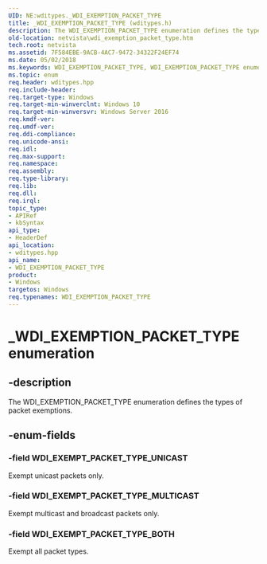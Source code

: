```yaml
---
UID: NE:wditypes._WDI_EXEMPTION_PACKET_TYPE
title: _WDI_EXEMPTION_PACKET_TYPE (wditypes.h)
description: The WDI_EXEMPTION_PACKET_TYPE enumeration defines the types of packet exemptions.
old-location: netvista\wdi_exemption_packet_type.htm
tech.root: netvista
ms.assetid: 7F584EBE-9ACB-4AC7-9472-34322F24EF74
ms.date: 05/02/2018
ms.keywords: WDI_EXEMPTION_PACKET_TYPE, WDI_EXEMPTION_PACKET_TYPE enumeration [Device and Driver Installation], WDI_EXEMPT_PACKET_TYPE_BOTH, WDI_EXEMPT_PACKET_TYPE_MULTICAST, WDI_EXEMPT_PACKET_TYPE_UNICAST, _WDI_EXEMPTION_PACKET_TYPE, netvista.wdi_exemption_packet_type, netvista.wifi_exemption_packet_type, wditypes/WDI_EXEMPTION_PACKET_TYPE, wditypes/WDI_EXEMPT_PACKET_TYPE_BOTH, wditypes/WDI_EXEMPT_PACKET_TYPE_MULTICAST, wditypes/WDI_EXEMPT_PACKET_TYPE_UNICAST
ms.topic: enum
req.header: wditypes.hpp
req.include-header: 
req.target-type: Windows
req.target-min-winverclnt: Windows 10
req.target-min-winversvr: Windows Server 2016
req.kmdf-ver: 
req.umdf-ver: 
req.ddi-compliance: 
req.unicode-ansi: 
req.idl: 
req.max-support: 
req.namespace: 
req.assembly: 
req.type-library: 
req.lib: 
req.dll: 
req.irql: 
topic_type:
- APIRef
- kbSyntax
api_type:
- HeaderDef
api_location:
- wditypes.hpp
api_name:
- WDI_EXEMPTION_PACKET_TYPE
product:
- Windows
targetos: Windows
req.typenames: WDI_EXEMPTION_PACKET_TYPE
---
```


# _WDI_EXEMPTION_PACKET_TYPE enumeration


## -description


The WDI_EXEMPTION_PACKET_TYPE enumeration defines the types of packet exemptions.


## -enum-fields




### -field WDI_EXEMPT_PACKET_TYPE_UNICAST

Exempt unicast packets only.


### -field WDI_EXEMPT_PACKET_TYPE_MULTICAST

Exempt multicast and broadcast packets only.


### -field WDI_EXEMPT_PACKET_TYPE_BOTH

Exempt all packet types.

